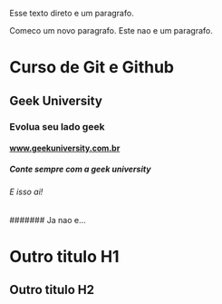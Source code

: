 Esse texto direto e um paragrafo.

Comeco um novo paragrafo.
Este nao e um paragrafo.

# Curso de Git e Github

## Geek University

### Evolua seu lado geek

#### www.geekuniversity.com.br

##### Conte sempre com a geek university

###### E isso ai!

####### Ja nao e...

Outro titulo H1
=

Outro titulo H2
-